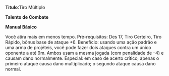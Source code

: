 **Titulo**:Tiro Múltiplo

**Talento de Combate**

**Manual Básico**

 Você atira mais em menos tempo. Pré-requisitos: Des 17, Tiro Certeiro, Tiro Rápido, bônus base de ataque +6. Benefício: usando uma ação padrão e uma arma de projéteis, você pode fazer dois ataques contra um único oponente a até 9m. Ambos usam a mesma jogada (com penalidade de –4) e causam dano normalmente. Especial: em caso de acerto crítico, apenas o primeiro ataque causa dano multiplicado; o segundo ataque causa dano normal.